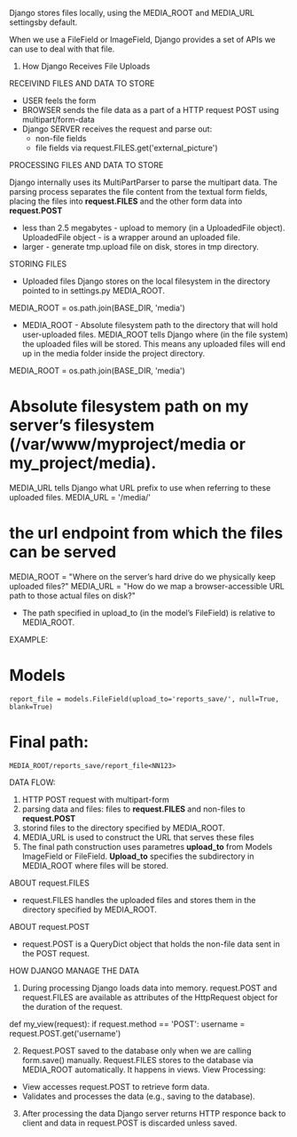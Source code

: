  Django stores files locally, using the MEDIA_ROOT and MEDIA_URL settingsby default. 

 When we use a FileField or ImageField, Django provides a set of APIs we can use to deal with that file.

1. How Django Receives File Uploads

RECEIVIND FILES AND DATA TO STORE

- USER feels the form
- BROWSER sends the file data as a part of a HTTP request POST using multipart/form-data
- Django SERVER receives the request and parse out:
  - non-file fields
  - file fields via request.FILES.get('external_picture')

PROCESSING FILES AND DATA TO STORE

Django internally uses its MultiPartParser to parse the multipart data. 
The parsing process separates the file content from the textual form fields, placing the files into **request.FILES** and the other form data into **request.POST**
- less than 2.5 megabytes - upload to memory (in a UploadedFile object).
  UploadedFile object - is a wrapper around an uploaded file.
- larger - generate tmp.upload file on disk, stores in tmp directory. 

STORING FILES

- Uploaded files Django stores on the local filesystem in the directory pointed to in settings.py MEDIA_ROOT.

MEDIA_ROOT = os.path.join(BASE_DIR, 'media')

- MEDIA_ROOT - Absolute filesystem path to the directory that will hold user-uploaded files.
MEDIA_ROOT tells Django where (in the file system) the uploaded files will be stored.
This means any uploaded files will end up in the media folder inside the project directory.

MEDIA_ROOT = os.path.join(BASE_DIR, 'media')
# Absolute filesystem path on my server’s filesystem (/var/www/myproject/media or my_project/media).
MEDIA_URL tells Django what URL prefix to use when referring to these uploaded files.
MEDIA_URL = '/media/'
# the url endpoint from which the files can be served

MEDIA_ROOT = "Where on the server’s hard drive do we physically keep uploaded files?"
MEDIA_URL = "How do we map a browser-accessible URL path to those actual files on disk?"

- The path specified in upload_to (in the model’s FileField) is relative to MEDIA_ROOT. 

EXAMPLE:

# Models
    report_file = models.FileField(upload_to='reports_save/', null=True, blank=True)

# Final path:
    MEDIA_ROOT/reports_save/report_file<NN123>

DATA FLOW:
1) HTTP POST request with multipart-form
2) parsing data and files: files to **request.FILES** and non-files to **request.POST**
3) storind files to the directory specified by MEDIA_ROOT.
4) MEDIA_URL is used to construct the URL that serves these files
5) The final path construction uses parametres **upload_to** from Models ImageField or FileField. **Upload_to** specifies the subdirectory in MEDIA_ROOT where files will be stored.


ABOUT request.FILES 
- request.FILES handles the uploaded files and stores them in the directory specified by MEDIA_ROOT.

ABOUT request.POST
- request.POST is a QueryDict object that holds the non-file data sent in the POST request.


HOW DJANGO MANAGE THE DATA

1) During processing Django loads data into memory. request.POST and request.FILES are available as attributes of the HttpRequest object for the duration of the request.

def my_view(request):
    if request.method == 'POST':
        username = request.POST.get('username')

2) Request.POST saved to the database only when we are calling form.save() manually. 
Request.FILES stores to the database via MEDIA_ROOT automatically. 
It happens in views. 
View Processing:
- View accesses request.POST to retrieve form data.
- Validates and processes the data (e.g., saving to the database).

3) After processing the data Django server returns HTTP responce back to client and data in request.POST is discarded unless saved.
